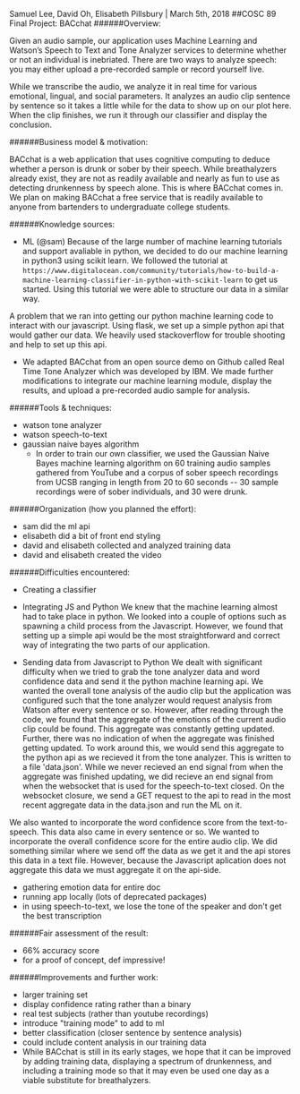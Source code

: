 Samuel Lee, David Oh, Elisabeth Pillsbury | March 5th, 2018
##COSC 89 Final Project: BACchat
######Overview:

Given an audio sample, our application uses Machine Learning and Watson’s Speech to Text and Tone Analyzer services to determine whether or not an individual is inebriated. There are two ways to analyze speech: you may either upload a pre-recorded sample or record yourself live. 

While we transcribe the audio, we analyze it in real time for various emotional, lingual, and social parameters. It analyzes an audio clip sentence by sentence so it takes a little while for the data to show up on our plot here. When the clip finishes, we run it through our classifier and display the conclusion. 

######Business model & motivation:

BACchat is a web application that uses cognitive computing to deduce whether a person is drunk or sober by their speech. While breathalyzers already exist, they are not as readily available and nearly as fun to use as detecting drunkenness by speech alone. This is where BACchat comes in. We plan on making BACchat a free service that is readily available to anyone from bartenders to undergraduate college students.

######Knowledge sources:

* ML (@sam)
Because of the large number of machine learning tutorials and support avaliable in python, we decided to do our machine learning in python3 using scikit learn. 
We followed the tutorial at `https://www.digitalocean.com/community/tutorials/how-to-build-a-machine-learning-classifier-in-python-with-scikit-learn` to get us started. Using this tutorial we were able to structure our data in a similar way. 

A problem that we ran into getting our python machine learning code to interact with our javascript. Using flask, we set up a simple python api that would gather our data. We heavily used stackoverflow for trouble shooting and help to set up this api.

* We adapted BACchat from an open source demo on Github called Real Time Tone Analyzer which was developed by IBM. We made further modifications to integrate our machine learning module, display the results, and upload a pre-recorded audio sample for analysis.

######Tools & techniques:

* watson tone analyzer
* watson speech-to-text
* gaussian naive bayes algorithm
	* In order to train our own classifier, we used the Gaussian Naive Bayes machine learning algorithm on 60 training audio samples gathered from YouTube and a corpus of sober speech recordings from UCSB ranging in length from 20 to 60 seconds -- 30 sample recordings were of sober individuals, and 30 were drunk.

######Organization (how you planned the effort):

* sam did the ml api
* elisabeth did a bit of front end styling
* david and elisabeth collected and analyzed training data
* david and elisabeth created the video


######Difficulties encountered:

* Creating a classifier 

* Integrating JS and Python
We knew that the machine learning almost had to take place in python. We looked into a couple of options such as spawning a child process from the Javascript. However, we found that setting up a simple api would be the most straightforward and correct way of integrating the two parts of our application.

* Sending data from Javascript to Python 
We dealt with significant difficulty when we tried to grab the tone analyzer data and word confidence data and send it the python machine learning api. We wanted the overall tone analysis of the audio clip but the application was configured such that the tone analyzer would request analysis from Watson after every sentence or so. However, after reading through the code, we found that the aggregate of the emotions of the current audio clip could be found. This aggregate was constantly getting updated. Further, there was no indication of when the aggregate was finished getting updated. 
To work around this, we would send this aggregate to the python api as we recieved it from the tone analyzer. This is written to a file 'data.json'. While we never recieved an end signal from when the aggregate was finished updating, we did recieve an end signal from when the websocket that is used for the speech-to-text closed. On the websocket closure, we send a GET request to the api to read in the most recent aggregate data in the data.json and run the ML on it. 

We also wanted to incorporate the word confidence score from the text-to-speech. This data also came in every sentence or so. We wanted to incorporate the overall confidence score for the entire audio clip. We did something similar where we send off the data as we get it and the api stores this data in a text file. However, because the Javascript aplication does not aggregate this data we must aggregate it on the api-side.

* gathering emotion data for entire doc
* running app locally (lots of deprecated packages)
* in using speech-to-text, we lose the tone of the speaker and don't get the best transcription

######Fair assessment of the result:

* 66% accuracy score
* for a proof of concept, def impressive!

######Improvements and further work:

* larger training set
* display confidence rating rather than a binary
* real test subjects (rather than youtube recordings)
* introduce "training mode" to add to ml
* better classification (closer sentence by sentence analysis)
* could include content analysis in our training data
* While BACchat is still in its early stages, we hope that it can be improved by adding training data, displaying a spectrum of drunkenness, and including a training mode so that it may even be used one day as a viable substitute for breathalyzers.
